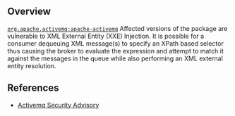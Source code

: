 ## Overview
[`org.apache.activemq:apache-activemq`](http://search.maven.org/#search%7Cga%7C1%7Ca%3A%22apache-activemq%22)
Affected versions of the package are vulnerable to XML External Entity (XXE) Injection. It is possible for a consumer dequeuing XML message(s) to specify an XPath based selector thus causing the broker to evaluate the expression and attempt to match it against the messages in the queue while also performing an XML external entity resolution.

## References
- [Activemq Security Advisory](http://activemq.apache.org/security-advisories.data/CVE-2014-3600-announcement.txt?version=2&modificationDate=1423051306000&api=v2)
